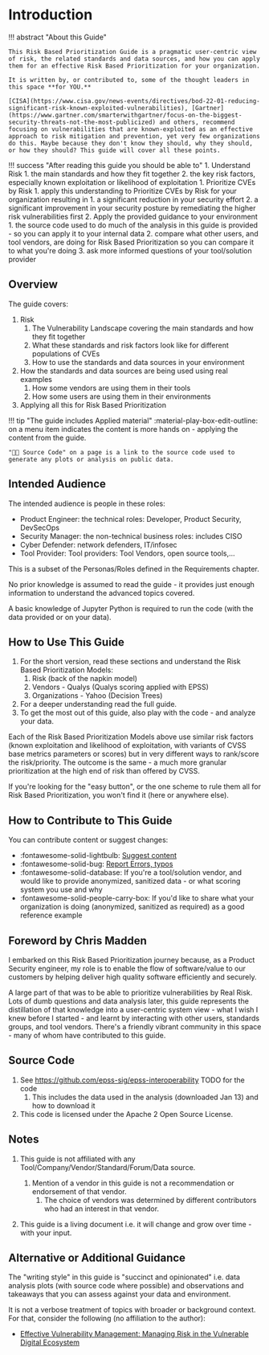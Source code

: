 # Introduction

!!! abstract "About this Guide"

    This Risk Based Prioritization Guide is a pragmatic user-centric view of risk, the related standards and data sources, and how you can apply them for an effective Risk Based Prioritization for your organization.

    It is written by, or contributed to, some of the thought leaders in this space **for YOU.**

    [CISA](https://www.cisa.gov/news-events/directives/bod-22-01-reducing-significant-risk-known-exploited-vulnerabilities), [Gartner](https://www.gartner.com/smarterwithgartner/focus-on-the-biggest-security-threats-not-the-most-publicized) and others, recommend focusing on vulnerabilities that are known-exploited as an effective approach to risk mitigation and prevention, yet very few organizations do this. Maybe because they don't know they should, why they should, or how they should? This guide will cover all these points.


!!! success "After reading this guide you should be able to"
    1. Understand Risk 
          1. the main standards and how they fit together
          2. the key risk factors, especially known exploitation or likelihood of exploitation
    1. Prioritize CVEs by Risk
          1. apply this understanding to Prioritize CVEs by Risk for your organization resulting in
             1. a significant reduction in your security effort
             2. a significant improvement in your security posture by remediating the higher risk vulnerabilities first
    2. Apply the provided guidance to your environment
          1. the source code used to do much of the analysis in this guide is provided - so you can apply it to your internal data
          2. compare what other users, and tool vendors, are doing for Risk Based Prioritization so you can compare it to what you're doing
          3. ask more informed questions of your tool/solution provider

## Overview

The guide covers:

1.  Risk
    1.  The Vulnerability Landscape covering the main standards and how they fit together
    2.  What these standards and risk factors look like for different populations of CVEs
    3.  How to use the standards and data sources in your environment
2.  How the standards and data sources are being used using real examples
    1.  How some vendors are using them in their tools
    2.  How some users are using them in their environments
3.  Applying all this for Risk Based Prioritization 

!!! tip "The guide includes Applied material"
    :material-play-box-edit-outline: on a menu item indicates the content is more hands on - applying the content from the guide.

    "🧑‍💻 Source Code" on a page is a link to the source code used to generate any plots or analysis on public data.

## Intended Audience

The intended audience is people in these roles:

- Product Engineer: the technical roles: Developer, Product Security, DevSecOps
- Security Manager: the non-technical business roles: includes CISO
- Cyber Defender: network defenders,  IT/infosec
- Tool Provider: Tool providers: Tool Vendors, open source tools,...

This is a subset of the Personas/Roles defined in the Requirements chapter.

No prior knowledge is assumed to read the guide - it provides just enough information to understand the advanced topics covered.

A basic knowledge of Jupyter Python is required to run the code (with the data provided or on your data).


## How to Use This Guide

1. For the short version, read these sections and understand the Risk Based Prioritization Models:
      1. Risk (back of the napkin model)
      2. Vendors - Qualys (Qualys scoring applied with EPSS)
      3. Organizations - Yahoo (Decision Trees)
2. For a deeper understanding read the full guide.
3. To get the most out of this guide, also play with the code - and analyze your data.


Each of the Risk Based Prioritization Models above use similar risk factors (known exploitation and likelihood of exploitation, with variants of CVSS base metrics parameters or scores) but in very different ways to rank/score the risk/priority. The outcome is the same - a much more granular prioritization at the high end of risk than offered by CVSS.

If you're looking for the "easy button", or the one scheme to rule them all for Risk Based Prioritization, you won't find it (here or anywhere else).

## How to Contribute to This Guide

 You can contribute content or suggest changes:

* :fontawesome-solid-lightbulb: [Suggest content ](https://github.com/RiskBasedPrioritization/RiskBasedPrioritization.github.io/issues/)
* :fontawesome-solid-bug: [Report Errors, typos](https://github.com/RiskBasedPrioritization/RiskBasedPrioritization.github.io/issues/)
* :fontawesome-solid-database: If you're a tool/solution vendor, and would like to provide anonymized, sanitized data - or what scoring system you use and why
* :fontawesome-solid-people-carry-box: If you'd like to share what your organization is doing (anonymized, sanitized as required) as a good reference example

## Foreword by Chris Madden
I embarked on this Risk Based Prioritization journey because, as a Product Security engineer, my role is to enable the flow of software/value to our customers by helping deliver high quality software efficiently and securely.

A large part of that was to be able to prioritize vulnerabilities by Real Risk. Lots of dumb questions and data analysis later, this guide represents the distillation of that knowledge into a user-centric system view - what I wish I knew before I started - and learnt by interacting with other users, standards groups, and tool vendors. There's a friendly vibrant community in this space - many of whom have contributed to this guide.


## Source Code
1.  See https://github.com/epss-sig/epss-interoperability TODO
    for the code
    1.  This includes the data used in the analysis (downloaded
        Jan 13) and how to download it
2.  This code is licensed under the Apache 2 Open Source License.
## Notes

1. This guide is not affiliated with any Tool/Company/Vendor/Standard/Forum/Data source. 
    1. Mention of a vendor in this guide is not a recommendation or endorsement of that vendor. 
          1. The choice of vendors was determined by different contributors who had an interest in that vendor.

2.  This guide is a living document i.e. it will change and grow over time - with your input.

## Alternative or Additional Guidance

The "writing style" in this guide is "succinct and opinionated" i.e. data analysis plots (with source code where possible) and observations and takeaways that you can assess against your data and environment.

It is not a verbose treatment of topics with broader or background context. For that, consider the following (no affiliation to the author): 

-  [Effective Vulnerability Management: Managing Risk in the Vulnerable Digital Ecosystem](https://www.amazon.com/Effective-Vulnerability-Management-Vulnerable-Ecosystem/dp/1394221207) 
  
